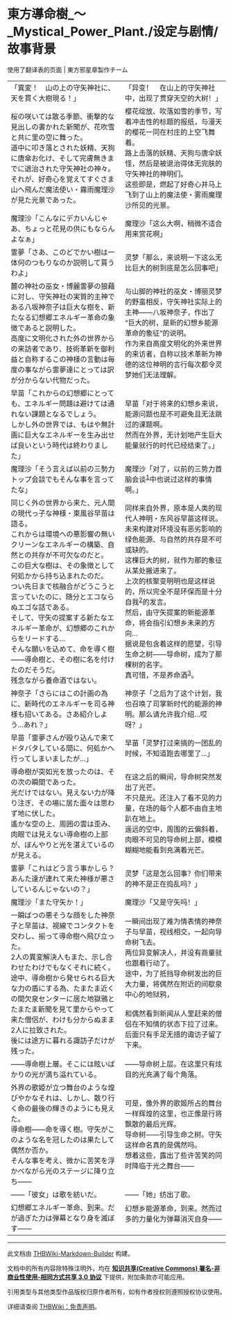 # 東方導命樹_～_Mystical_Power_Plant./设定与剧情/故事背景

<!-- source html: G:\repos\THBWiki-Markdown-Builder\THBWikiMarkdown\Temp\main\4\4c\ns0%3A%E6%9D%B1%E6%96%B9%E5%B0%8E%E5%91%BD%E6%A8%B9_%EF%BD%9E_Mystical_Power_Plant%2E%2F%E8%AE%BE%E5%AE%9A%E4%B8%8E%E5%89%A7%E6%83%85%2F%E6%95%85%E4%BA%8B%E8%83%8C%E6%99%AF.html -->

使用了翻译表的页面 | 東方邪星章製作チーム

  
  

  


<table><tbody><tr class="tt-content" id="=-1" data-pos="&#91;&quot;=&quot;,1&#93;"><td class="tt-ja" lang="ja"><div class="poem">「異変！　山の上の守矢神社に、天を貫く大樹現る！」</div></td><td class="tt-zh" lang="zh"><div class="poem">「异变！　在山上的守矢神社中，出现了贯穿天空的大树！」</div></td></tr><tr class="tt-content" id="=-2" data-pos="&#91;&quot;=&quot;,2&#93;"><td class="tt-ja" lang="ja"><div class="poem">桜の咲いては散る季節、衝撃的な見出しの書かれた新聞が、花吹雪と共に里の空に舞った。<br>道中に叩き落とされた妖精、天狗に唐傘お化け、そして完膚無きまでに退治された守矢神社の神々。<br>それが、好奇心を覚えてすぐさま山へ飛んだ魔法使い・霧雨魔理沙が見た光景であった。</div></td><td class="tt-zh" lang="zh"><div class="poem">樱花绽放、吹落如雪的季节，写着冲击性的标题的报纸，与漫天的樱花一同在村庄的上空飞舞着。<br>路上击落的妖精、天狗与唐伞妖怪，然后是被退治得体无完肤的守矢神社的神明们。<br>这些即是，燃起了好奇心并马上飞到了山上的魔法使・雾雨魔理沙所见的光景。</div></td></tr><tr class="tt-content" id="=-3" data-pos="&#91;&quot;=&quot;,3&#93;"><td class="tt-ja" lang="ja"><div class="poem">魔理沙「こんなにデカいんじゃあ、ちょっと花見の供にもならんよなぁ」</div></td><td class="tt-zh" lang="zh"><div class="poem">魔理沙「这么大啊，稍微不适合用来赏花啊」</div></td></tr><tr class="tt-content" id="=-4" data-pos="&#91;&quot;=&quot;,4&#93;"><td class="tt-ja" lang="ja"><div class="poem">霊夢「さあ、このどでかい樹は一体何のつもりなのか説明して貰うわよ」</div></td><td class="tt-zh" lang="zh"><div class="poem">灵梦「那么，来说明一下这么无比巨大的树到底是怎么回事吧」</div></td></tr><tr class="tt-content" id="=-5" data-pos="&#91;&quot;=&quot;,5&#93;"><td class="tt-ja" lang="ja"><div class="poem">麓の神社の巫女・博麗霊夢の狼藉に対し、守矢神社の実質的主神である八坂神奈子は巨大な樹を、新たなる幻想郷エネルギー革命の象徴であると説明した。<br>高度に文明化された外の世界からの来訪者であり、技術革新を御利益と自称するこの神様の言動は毎度の事ながら霊夢達にとっては訳が分からない代物だった。</div></td><td class="tt-zh" lang="zh"><div class="poem">与山脚的神社的巫女・博丽灵梦的野蛮相反，守矢神社实际上的主神——八坂神奈子，作出了“巨大的树，是新的幻想乡能源革命的象征”的说明。<br>作为来自高度文明化的外来世界的来访者，自称以技术革新为神德的这位神明的言行每次都令灵梦她们无法理解。</div></td></tr><tr class="tt-content" id="=-6" data-pos="&#91;&quot;=&quot;,6&#93;"><td class="tt-ja" lang="ja"><div class="poem">早苗「これからの幻想郷にとっても、エネルギー問題は避けては通れない課題となるでしょう。<br>しかし外の世界では、もはや無計画に巨大なエネルギーを生み出せば良いという時代は終わりました」</div></td><td class="tt-zh" lang="zh"><div class="poem">早苗「对于将来的幻想乡来说，能源问题也是不可避免且无法跳过的课题啊。<br>然而在外界，无计划地产生巨大能量就行的时代已经结束了。」</div></td></tr><tr class="tt-content" id="=-7" data-pos="&#91;&quot;=&quot;,7&#93;"><td class="tt-ja" lang="ja"><div class="poem">魔理沙「そう言えば以前の三勢力トップ会談でもそんな事を言ってたな」</div></td><td class="tt-zh" lang="zh"><div class="poem">魔理沙「对了，以前的三势力首脑会谈<sup id="cite_ref-1" class="reference"><a href="#cite_note-1">1</a></sup>中也说过这样的事情啊。」</div></td></tr><tr class="tt-content" id="=-8" data-pos="&#91;&quot;=&quot;,8&#93;"><td class="tt-ja" lang="ja"><div class="poem">同じく外の世界から来た、元人間の現代っ子な神様・東風谷早苗は語る。<br>これからは環境への悪影響の無いクリーンなエネルギーの構築、自然との共存が不可欠なのだと。<br>この巨大な樹は、その象徴として何処かから持ち込まれたのだ。<br>つい先日まで核融合がどうこうと言っていたのに、随分とエコならぬエゴな話である。<br>そして、守矢の提案する新たなエネルギー革命が、幻想郷のこれからをリードする…<br>そんな願いを込めて、命を導く樹――導命樹と、その樹に名を付けたのだそうだ。<br>残念ながら養命酒ではない。</div></td><td class="tt-zh" lang="zh"><div class="poem">同样来自外界，原本是人类的现代人神明・东风谷早苗这样说。<br>未来构建对环境没有恶劣影响的绿色能源、与自然的共存是不可或缺的。<br>这棵巨大的树，就作为那的象征从某处搬进来了。<br>上次的核聚变明明也是这样说的，所以完全不是环保而是十分自我<sup id="cite_ref-2" class="reference"><a href="#cite_note-2">2</a></sup>的发言。<br>然后，由守矢提案的新能源革命，将会指引幻想乡未来的方向…<br>据说是包含着这样的愿望，引导生命之树――导命树，成为了那棵树的名字。<br>真可惜，不是养命酒<sup id="cite_ref-3" class="reference"><a href="#cite_note-3">3</a></sup>。</div></td></tr><tr class="tt-content" id="=-9" data-pos="&#91;&quot;=&quot;,9&#93;"><td class="tt-ja" lang="ja"><div class="poem">神奈子「さらにはこの計画の為に、新時代のエネルギーを司る神様も招いてある。さあ紹介しよう…あれ？」</div></td><td class="tt-zh" lang="zh"><div class="poem">神奈子「之后为了这个计划，我也召唤了司掌新时代的能源的神明。那么请允许我介绍…哎呀？」</div></td></tr><tr class="tt-content" id="=-10" data-pos="&#91;&quot;=&quot;,10&#93;"><td class="tt-ja" lang="ja"><div class="poem">早苗「霊夢さんが殴り込んで来てドタバタしている間に、何処かへ行ってしまいましたが…」</div></td><td class="tt-zh" lang="zh"><div class="poem">早苗「灵梦打过来搞的一团乱的时候，不知道跑去哪里了...」</div></td></tr><tr class="tt-content" id="=-11" data-pos="&#91;&quot;=&quot;,11&#93;"><td class="tt-ja" lang="ja"><div class="poem">導命樹が突如光を放ったのは、その次の瞬間であった。<br>光だけではない。見えない力が降り注ぎ、その場に居た面々は思わず地に伏した。<br>遙かな空の上、周囲の雲は歪み、肉眼では見えない導命樹の上部が、ぼんやりと光を湛えているのが見える。</div></td><td class="tt-zh" lang="zh"><div class="poem">在这之后的瞬间，导命树突然发出了光芒。<br>不只是光。还注入了看不见的力量，在场的每个人都不由自主地趴在地上。<br>遥远的空中，周围的云偏斜着，肉眼不可见的导命树上部，模模糊糊地能看到充满着光芒。</div></td></tr><tr class="tt-content" id="=-12" data-pos="&#91;&quot;=&quot;,12&#93;"><td class="tt-ja" lang="ja"><div class="poem">霊夢「これはどう言う事かしら？あんた達が連れて来た神様が悪さしているんじゃないの？」</div></td><td class="tt-zh" lang="zh"><div class="poem">灵梦「这是怎么回事？你们带来的神不是正在捣乱吗？」</div></td></tr><tr class="tt-content" id="=-13" data-pos="&#91;&quot;=&quot;,13&#93;"><td class="tt-ja" lang="ja"><div class="poem">魔理沙「また守矢か！」</div></td><td class="tt-zh" lang="zh"><div class="poem">魔理沙「又是守矢吗！」</div></td></tr><tr class="tt-content" id="=-14" data-pos="&#91;&quot;=&quot;,14&#93;"><td class="tt-ja" lang="ja"><div class="poem">一瞬ばつの悪そうな顔をした神奈子と早苗は、視線でコンタクトを交わし、揃って導命樹へ飛び立った。<br>2人の異変解決人もまた、示し合わせたわけでもなくそれに続く。<br>途中、導命樹から発せられる巨大な力の盾にする為、たまたま近くの間欠泉センターに居た地獄鴉と<br>たまたま新聞を見て里からやって来た僧侶が、わけも分からぬまま2人に拉致された。<br>後には途方に暮れる諏訪子だけが残った。</div></td><td class="tt-zh" lang="zh"><div class="poem">一瞬间出现了难为情表情的神奈子与早苗，视线相交，一起向导命树飞去。<br>两位异变解决人，并没有商量就也跟着行动了。<br>途中，为了抵挡导命树发出的巨大力量，将偶然在附近的间歇泉中心的地狱鸦，<br><br>和偶然看到新闻从人里赶来的僧侣在不知情的状态下拉了过来。<br>后面只有手足无措的诹访子留了下来。</div></td></tr><tr class="tt-content" id="=-15" data-pos="&#91;&quot;=&quot;,15&#93;"><td class="tt-ja" lang="ja"><div class="poem">――導命樹上層。そこには眩いばかりの光が満ち溢れている。</div></td><td class="tt-zh" lang="zh"><div class="poem">――导命树上层。在这里只有炫目的光充满了每个角落。</div></td></tr><tr class="tt-content" id="=-16" data-pos="&#91;&quot;=&quot;,16&#93;"><td class="tt-ja" lang="ja"><div class="poem">外界の歌姫が立つ舞台のような煌びやかなそれは、しかし、散り行く命の最後の輝きのようにも見えた。<br>導命樹――命を導く樹。守矢がこのような名を冠したのは果たして偶然か否か。<br>そんな事を考え、微かに苦笑を浮かべながら光のステージに降り立ち――</div></td><td class="tt-zh" lang="zh"><div class="poem">可是，像外界的歌姬所占的舞台一样辉煌的这里，也正像是行将飘散的最后光辉。<br>导命树――引导生命之树。守矢这样命名真的是偶然吗。<br>想着这些，露出了些许苦笑的同时降临于光之舞台――</div></td></tr><tr class="tt-content" id="=-17" data-pos="&#91;&quot;=&quot;,17&#93;"><td class="tt-ja" lang="ja"><div class="poem">――「彼女」は歌を紡いだ。</div></td><td class="tt-zh" lang="zh"><div class="poem">――「她」纺出了歌。</div></td></tr><tr class="tt-content" id="=-18" data-pos="&#91;&quot;=&quot;,18&#93;"><td class="tt-ja" lang="ja"><div class="poem">幻想郷エネルギー革命、到来。だが過ぎた力は弾幕となり身を滅ぼす――</div></td><td class="tt-zh" lang="zh"><div class="poem">幻想乡能源革命，到来。然而过多的力量化为弹幕消灭自身――<br><br></div></td></tr></tbody></table>



[^cite_note-1]: 指[东方求闻口授](./东方求闻口授.md)

  
  

  





---

此文档由 [THBWiki-Markdown-Builder](https://github.com/Delsin-Yu/THBWiki-Markdown-Builder) 构建。

文档中的所有内容除特殊注明外，均在 [**知识共享(Creative Commons) 署名-非商业性使用-相同方式共享 3.0 协议**](https://creativecommons.org/licenses/by-sa/3.0/deed.zh-hans) 下提供，附加条款亦可能应用。

引用类型与其他类型作品版权归原作者所有，如有作者授权则遵照授权协议使用。

详细请查阅 [THBWiki：免责声明](https://thbwiki.cc/THBWiki:%E5%85%8D%E8%B4%A3%E5%A3%B0%E6%98%8E)。


